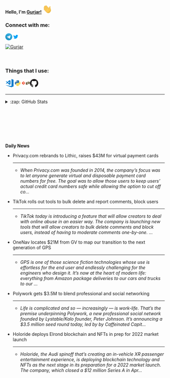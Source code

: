 #### Hello, I'm [Gurjar!](https://GurjarKing.github.io) <img src="https://raw.githubusercontent.com/ABSphreak/ABSphreak/master/gifs/Hi.gif" width="30px"></h2>


### Connect with me:

[<img align="left" alt="Gurjar | Telegram" width="22px" src="https://raw.githubusercontent.com/github/explore/80688e429a7d4ef2fca1e82350fe8e3517d3494d/topics/telegram/telegram.png" />][Telegram]
[<img align="left" alt="Gurjar | Twitter" width="22px" src="https://raw.githubusercontent.com/github/explore/80688e429a7d4ef2fca1e82350fe8e3517d3494d/topics/twitter/twitter.png" />][Twitter]
<br >
<br >
<a href="https://github.com/GurjarKing"><img src="https://komarev.com/ghpvc/?username=GurjarKing" alt="Gurjar" /></a> <br />
<br />
<br />
<!-- <br >

![](https://visitor-badge.glitch.me/badge?page_id=GurjarKing)

<br /> -->

### Things that I use:

[<img align="left" alt="Visual Studio Code" width="26px" src="https://raw.githubusercontent.com/github/explore/80688e429a7d4ef2fca1e82350fe8e3517d3494d/topics/visual-studio-code/visual-studio-code.png" />][VSCode]
[<img align="left" alt="Python" width="26px" src="https://raw.githubusercontent.com/github/explore/80688e429a7d4ef2fca1e82350fe8e3517d3494d/topics/python/python.png" />][Python]
[<img align="left" alt="Git" width="26px" src="https://raw.githubusercontent.com/github/explore/80688e429a7d4ef2fca1e82350fe8e3517d3494d/topics/git/git.png" />][Git]
[<img align="left" alt="GitHub" width="26px" src="https://raw.githubusercontent.com/github/explore/78df643247d429f6cc873026c0622819ad797942/topics/github/github.png" />][Github]

<br />
<br />

---
<details>
  <summary>:zap: GitHub Stats</summary>

<img align="left" alt="Gurjar's Github Stats" src="https://github-readme-stats.vercel.app/api?username=GurjarKing&show_icons=true&hide_border=true&count_private=true&include_all_commit=true&theme=algolia" />

</details>

<!-- ### 🔔 My latest tweet
<a href="https://twitter.com/Gurjar_King43" target="_blank">
	<img src="https://github.com/GurjarKing/GurjarKing/raw/master/tweet.png" width="70%" align="center" alt="Click to view on Twitter" title="My latest tweet, as an image"/>
</a> -->
<br>

<pre>

</pre>

<!-- **Quote of the hour:**

{qoth}

~ {qoth_author}
<pre>

</pre> -->
<br>
<pre>


</pre>
<strong>Daily News</strong>
  
  - Privacy.com rebrands to Lithic, raises $43M for virtual payment cards
     <hr/>
     
      - *When Privacy.com was founded in 2014, the company’s focus was to let anyone generate virtual and disposable payment card numbers for free. The goal was to allow those users to keep users’ actual credit card numbers safe while allowing the option to cut off co…*
     
  - TikTok rolls out tools to bulk delete and report comments, block users
      <hr/>
      
      - *TikTok today is introducing a feature that will allow creators to deal with online abuse in an easier way. The company is launching new tools that will allow creators to bulk delete comments and block users, instead of having to moderate comments one-by-one. …*
      
  - OneNav locates $21M from GV to map our transition to the next generation of GPS
      <hr/>
      
      - *GPS is one of those science fiction technologies whose use is effortless for the end user and endlessly challenging for the engineers who design it. It’s now at the heart of modern life: everything from Amazon package deliveries to our cars and trucks to our …*
      
  - Polywork gets $3.5M to blend professional and social networking
      <hr/>
      
      - *Life is complicated and so — increasingly — is work-life. That’s the premise underpinning Polywork, a new professional social network founded by Lystable/Kalo founder, Peter Johnson. It’s announcing a $3.5 million seed round today, led by by Caffeinated Capit…*
       
  - Holoride deploys Elrond blockchain and NFTs in prep for 2022 market launch
      <hr/>
       
       - *Holoride, the Audi spinoff that’s creating an in-vehicle XR passenger entertainment experience, is deploying blockchain technology and NFTs as the next stage in its preparation for a 2022 market launch.  The company, which closed a $12 million Series A in Apr…*
      

<br />

[VSCode]: https://code.visualstudio.com/
[Python]: https://www.python.org/
[Git]: https://git-scm.com/
[Github]: https://github.com/
[Telegram]: https://t.me/Gurjar_King/
[Twitter]: https://twitter.com/Gurjar_King43/
